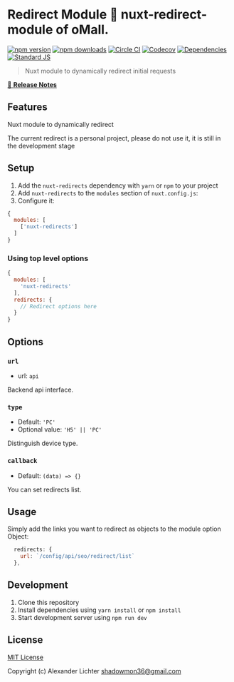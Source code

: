 # Redirect Module 🔀 nuxt-redirect-module of oMall.

[![npm version][npm-version-src]][npm-version-href]
[![npm downloads][npm-downloads-src]][npm-downloads-href]
[![Circle CI][circle-ci-src]][circle-ci-href]
[![Codecov][codecov-src]][codecov-href]
[![Dependencies][david-dm-src]][david-dm-href]
[![Standard JS][standard-js-src]][standard-js-href]

> Nuxt module to dynamically redirect initial requests

[📖 **Release Notes**](./CHANGELOG.md)

## Features

Nuxt module to dynamically redirect

The current redirect is a personal project, please do not use it, it is still in the development stage

## Setup

1. Add the `nuxt-redirects` dependency with `yarn` or `npm` to your project
2. Add `nuxt-redirects` to the `modules` section of `nuxt.config.js`:
3. Configure it:

```js
{
  modules: [
    ['nuxt-redirects']
  ]
}
```

### Using top level options

```js
{
  modules: [
    'nuxt-redirects'
  ],
  redirects: {
    // Redirect options here
  }
}
```

## Options
### `url`

- url: `api`

Backend api interface.
### `type`

- Default: `'PC'`
- Optional value: `'H5' || 'PC'`

Distinguish device type.

### `callback`

- Default: `(data) => {}`

You can set redirects list.

## Usage

Simply add the links you want to redirect as objects to the module option Object:

```js
  redirects: {
    url: `/config/api/seo/redirect/list`
  },
```

## Development

1. Clone this repository
2. Install dependencies using `yarn install` or `npm install`
3. Start development server using `npm run dev`

## License

[MIT License](./LICENSE)

Copyright (c) Alexander Lichter <shadowmon36@gmail.com>

<!-- Badges -->

[npm-version-src]: https://img.shields.io/npm/dt/nuxt-redirects.svg?style=flat-square
[npm-version-href]: https://npmjs.com/package/nuxt-redirects
[npm-downloads-src]: https://img.shields.io/npm/v/nuxt-redirects/latest.svg?style=flat-square
[npm-downloads-href]: https://npmjs.com/package/nuxt-redirects
[circle-ci-src]: https://img.shields.io/circleci/project/github/ShadowMon/nuxtjs-redirects.svg?style=flat-square
[circle-ci-href]: https://circleci.com/gh/ShadowMon/nuxtjs-redirects
[codecov-src]: https://img.shields.io/codecov/c/github/ShadowMon/nuxtjs-redirects.svg?style=flat-square
[codecov-href]: https://codecov.io/gh/ShadowMon/nuxtjs-redirects
[david-dm-src]: https://david-dm.org/ShadowMon/nuxtjs-redirects/status.svg?style=flat-square
[david-dm-href]: https://david-dm.org/ShadowMon/nuxtjs-redirects
[standard-js-src]: https://img.shields.io/badge/code_style-standard-brightgreen.svg?style=flat-square
[standard-js-href]: https://standardjs.com